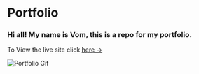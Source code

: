 # Portfolio 

### Hi all! My name is Vom, this is a repo for my portfolio.

To View the live site click [here &rarr;](https://vom1124.github.io/Portfolio/)

![Portfolio Gif](/images/portfolio_preview.gif)
